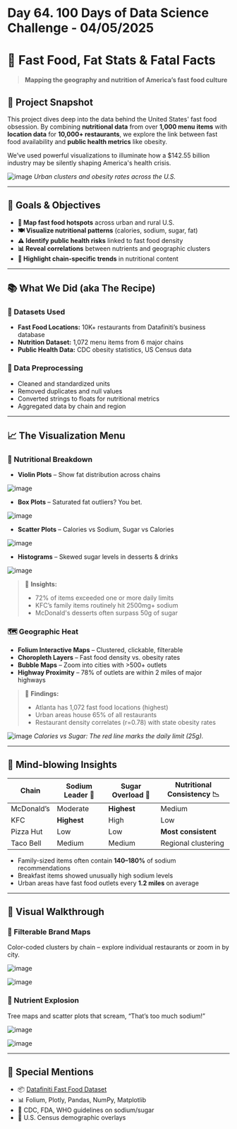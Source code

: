 # Day 64. 100 Days of Data Science Challenge - 04/05/2025

# 🍔 Fast Food, Fat Stats & Fatal Facts  
> **Mapping the geography and nutrition of America’s fast food culture**  

## 📍 Project Snapshot

This project dives deep into the data behind the United States' fast food obsession. By combining **nutritional data** from over **1,000 menu items** with **location data** for **10,000+ restaurants**, we explore the link between fast food availability and **public health metrics** like obesity.

We’ve used powerful visualizations to illuminate how a $142.55 billion industry may be silently shaping America's health crisis.

![image](https://github.com/user-attachments/assets/61e6a4e1-630b-4549-97a5-2ad4965915c0)
*Urban clusters and obesity rates across the U.S.*

---

## 🎯 Goals & Objectives

- **📌 Map fast food hotspots** across urban and rural U.S.
- **🍽️ Visualize nutritional patterns** (calories, sodium, sugar, fat)
- **⚠️ Identify public health risks** linked to fast food density
- **📊 Reveal correlations** between nutrients and geographic clusters
- **🎯 Highlight chain-specific trends** in nutritional content

---

## 📚 What We Did (aka The Recipe)

### 🧾 Datasets Used

- **Fast Food Locations:** 10K+ restaurants from Datafiniti’s business database  
- **Nutrition Dataset:** 1,072 menu items from 6 major chains  
- **Public Health Data:** CDC obesity statistics, US Census data

### 🧼 Data Preprocessing

- Cleaned and standardized units  
- Removed duplicates and null values  
- Converted strings to floats for nutritional metrics  
- Aggregated data by chain and region  

---

## 📈 The Visualization Menu

### 🍟 Nutritional Breakdown

- **Violin Plots** – Show fat distribution across chains

![image](https://github.com/user-attachments/assets/00103efd-8605-4858-b83b-0d5dec5cbb4e)

- **Box Plots** – Saturated fat outliers? You bet.

![image](https://github.com/user-attachments/assets/5942e2de-f17d-474a-94ef-dd71cf228cda)

- **Scatter Plots** – Calories vs Sodium, Sugar vs Calories

![image](https://github.com/user-attachments/assets/0ac2fedb-9516-45b5-9c48-c7bb3c4169c6)

- **Histograms** – Skewed sugar levels in desserts & drinks

![image](https://github.com/user-attachments/assets/d8bcec3c-8d13-402d-9c97-0817dc776b43)


> 🧠 **Insights:**  
> - 72% of items exceeded one or more daily limits  
> - KFC’s family items routinely hit 2500mg+ sodium  
> - McDonald's desserts often surpass 50g of sugar  

### 🗺️ Geographic Heat

- **Folium Interactive Maps** – Clustered, clickable, filterable  
- **Choropleth Layers** – Fast food density vs. obesity rates  
- **Bubble Maps** – Zoom into cities with >500+ outlets  
- **Highway Proximity** – 78% of outlets are within 2 miles of major highways

> 🧭 **Findings:**  
> - Atlanta has 1,072 fast food locations (highest)  
> - Urban areas house 65% of all restaurants  
> - Restaurant density correlates (r=0.78) with state obesity rates  

![image](https://github.com/user-attachments/assets/9ef2cfb5-3e38-482a-96d4-2d3c6424fcbc)
*Calories vs Sugar: The red line marks the daily limit (25g).*

---

## 🧠 Mind-blowing Insights

| Chain         | Sodium Leader 🧂 | Sugar Overload 🍬 | Nutritional Consistency 📉 |
|---------------|------------------|-------------------|-----------------------------|
| McDonald’s    | Moderate          | **Highest**       | Medium                      |
| KFC           | **Highest**       | High              | Low                         |
| Pizza Hut     | Low               | Low               | **Most consistent**         |
| Taco Bell     | Medium            | Medium            | Regional clustering         |

- Family-sized items often contain **140–180%** of sodium recommendations  
- Breakfast items showed unusually high sodium levels  
- Urban areas have fast food outlets every **1.2 miles** on average  

---

## 🧭 Visual Walkthrough

### 📌 Filterable Brand Maps  
Color-coded clusters by chain – explore individual restaurants or zoom in by city.

![image](https://github.com/user-attachments/assets/cc06f8e6-7bd5-49dc-a61d-69865b791d17)

![image](https://github.com/user-attachments/assets/a5464240-1a3a-49d9-b5b7-435f72306ec2)

### 🍴 Nutrient Explosion  
Tree maps and scatter plots that scream, “That’s too much sodium!”

![image](https://github.com/user-attachments/assets/24c600e5-53e9-44c6-a7e8-003b28ed4771)

![image](https://github.com/user-attachments/assets/25d0614c-fa53-45a6-be3f-7f5af65ea6e4)

---

## 🙌 Special Mentions

- 📦 [Datafiniti Fast Food Dataset](https://www.kaggle.com/datasets/datafiniti/fast-food-restaurants)  
- 📊 Folium, Plotly, Pandas, NumPy, Matplotlib  
- 🏥 CDC, FDA, WHO guidelines on sodium/sugar  
- 📌 U.S. Census demographic overlays  
